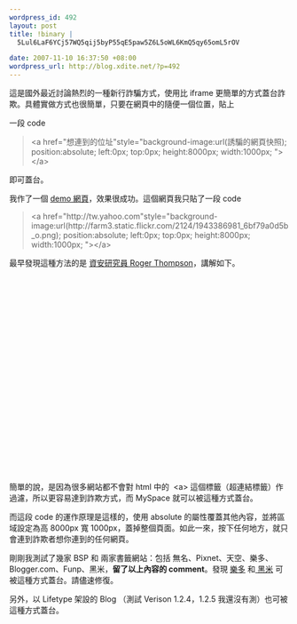 ```yaml
--- 
wordpress_id: 492
layout: post
title: !binary |
  5Lul6LaF6YCj57WQ5qij5byP55qE5paw5Z6L5oWL6KmQ5qy65omL5rOV

date: 2007-11-10 16:37:50 +08:00
wordpress_url: http://blog.xdite.net/?p=492
---
```

這是國外最近討論熱烈的一種新行詐騙方式，使用比 iframe 更簡單的方式蓋台詐欺。具體實做方式也很簡單，只要在網頁中的隨便一個位置，貼上

一段 code

<blockquote>&lt;a href="想連到的位址"style="background-image:url(誘騙的網頁快照); position:absolute; left:0px; top:0px; height:8000px; width:1000px; "&gt;&lt;/a&gt;</blockquote>

即可蓋台。

我作了一個 <a href="http://blog.xdite.net/testcover.html">demo 網頁</a>，效果很成功。這個網頁我只貼了一段 code

<blockquote>&lt;a href="http://tw.yahoo.com"style="background-image:url(http://farm3.static.flickr.com/2124/1943386981_6bf79a0d5b_o.png); position:absolute; left:0px; top:0px; height:8000px; width:1000px; "&gt;&lt;/a&gt;</blockquote>


最早發現這種方法的是 <a href="http://explabs.blogspot.com/2007/11/alicia-keys-myspace-page-is-hacked.html">資安研究員 Roger Thompson</a>，講解如下。

<object height="355" width="425"><param name="movie" value="http://www.youtube.com/v/_VipylmHnII&amp;rel=1"><param name="wmode" value="transparent"><embed src="http://www.youtube.com/v/_VipylmHnII&amp;rel=1" type="application/x-shockwave-flash" wmode="transparent" height="355" width="425"></object>

簡單的說，是因為很多網站都不會對 html 中的&nbsp; &lt;a&gt; 這個標籤（超連結標籤）作過濾，所以更容易達到詐欺方式，而 MySpace 就可以被這種方式蓋台。

而這段 code 的運作原理是這樣的，使用 absolute 的屬性覆蓋其他內容，並將區域設定為高 8000px 寬 1000px，蓋掉整個頁面。如此一來，按下任何地方，就只會連到詐欺者想你連到的任何網頁。

剛剛我測試了幾家 BSP 和 兩家書籤網站：包括 無名、Pixnet、天空、樂多、Blogger.com、Funp、黑米，<b>留了以上內容的 comment</b>。發現 <a href="http://blog.roodo.com/xxddite/archives/4458515.html">樂多</a> 和<a href="http://www.hemidemi.com/user/xdite/comment/bookmark"> 黑米</a> 可被這種方式蓋台。請儘速修復。

另外，以 Lifetype 架設的 Blog （測試 Verison 1.2.4，1.2.5 我還沒有測）也可被這種方式蓋台。
